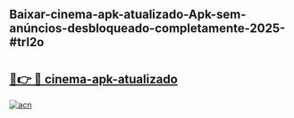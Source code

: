 ## Baixar-cinema-apk-atualizado-Apk-sem-anúncios-desbloqueado-completamente-2025-#trl2o

# <h2><a href="https://ainizakaria.my?title=cinema-apk-atualizado&ref=20M">🔗👉 🔴 cinema-apk-atualizado</a></h2>

[![acn](https://github.com/user-attachments/assets/0f9c940e-d8b0-45ae-aac7-cd30a18b3e1c)](https://ainizakaria.my?title=cinema-apk-atualizado&ref=20M)

